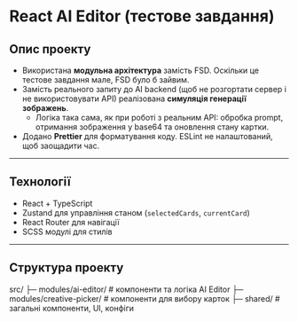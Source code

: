 # React AI Editor (тестове завдання)

## Опис проекту

- Використана **модульна архітектура** замість FSD. Оскільки це тестове завдання мале, FSD було б зайвим.  
- Замість реального запиту до AI backend (щоб не розгортати сервер і не використовувати API) реалізована **симуляція генерації зображень**.  
  - Логіка така сама, як при роботі з реальним API: обробка prompt, отримання зображення у base64 та оновлення стану картки.  
- Додано **Prettier** для форматування коду. ESLint не налаштований, щоб заощадити час.  

---

## Технології

- React + TypeScript  
- Zustand для управління станом (`selectedCards`, `currentCard`)  
- React Router для навігації  
- SCSS модулі для стилів   

---

## Структура проекту

src/
├─ modules/ai-editor/ # компоненти та логіка AI Editor
├─ modules/creative-picker/ # компоненти для вибору карток
├─ shared/ # загальні компоненти, UI, конфіги
